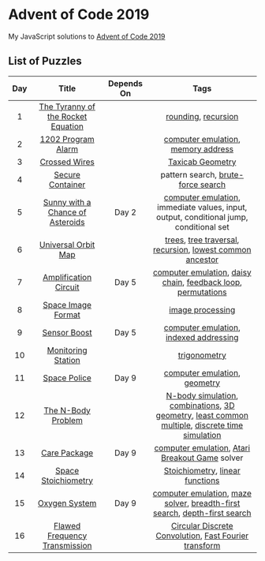 # Advent of Code 2019

My JavaScript solutions to [Advent of Code 2019](https://adventofcode.com/2019)

## List of Puzzles

| Day |                         Title                         | Depends On |                                                                                                                                                                                       Tags                                                                                                                                                                                       |
| :-: | :---------------------------------------------------: | :--------: | :------------------------------------------------------------------------------------------------------------------------------------------------------------------------------------------------------------------------------------------------------------------------------------------------------------------------------------------------------------------------------: |
|  1  | [The Tyranny of the Rocket Equation](day01/readme.md) |            |                                                                                                                          [rounding](https://en.wikipedia.org/wiki/Rounding), [recursion](<https://en.wikipedia.org/wiki/Recursion_(computer_science)>)                                                                                                                           |
|  2  |         [1202 Program Alarm](day02/readme.md)         |            |                                                                                                                           [computer emulation](https://en.wikipedia.org/wiki/Emulator), [memory address](https://en.wikipedia.org/wiki/Memory_address)                                                                                                                           |
|  3  |           [Crossed Wires](day03/readme.md)            |            |                                                                                                                                                        [Taxicab Geometry](https://en.wikipedia.org/wiki/Taxicab_geometry)                                                                                                                                                        |
|  4  |          [Secure Container](day04/readme.md)          |            |                                                                                                                                              pattern search, [brute-force search](https://en.wikipedia.org/wiki/Brute-force_search)                                                                                                                                              |
|  5  |  [Sunny with a Chance of Asteroids](day05/readme.md)  |   Day 2    |                                                                                                                         [computer emulation](https://en.wikipedia.org/wiki/Emulator), immediate values, input, output, conditional jump, conditional set                                                                                                                         |
|  6  |        [Universal Orbit Map](day06/readme.md)         |            |                                            [trees](<https://en.wikipedia.org/wiki/Tree_(data_structure)>), [tree traversal](https://en.wikipedia.org/wiki/Tree_traversal), [recursion](<https://en.wikipedia.org/wiki/Recursion_(computer_science)>), [lowest common ancestor](https://en.wikipedia.org/wiki/Lowest_common_ancestor)                                             |
|  7  |       [Amplification Circuit](day07/readme.md)        |   Day 5    |                                                      [computer emulation](https://en.wikipedia.org/wiki/Emulator), [daisy chain](<https://en.wikipedia.org/wiki/Daisy_chain_(electrical_engineering)>), [feedback loop](https://en.wikipedia.org/wiki/Feedback), [permutations](https://en.wikipedia.org/wiki/Permutation)                                                       |
|  8  |         [Space Image Format](day08/readme.md)         |            |                                                                                                                                                    [image processing](https://en.wikipedia.org/wiki/Digital_image_processing)                                                                                                                                                    |
|  9  |            [Sensor Boost](day09/readme.md)            |   Day 5    |                                                                                                                [computer emulation](https://en.wikipedia.org/wiki/Emulator), [indexed addressing](https://en.wikipedia.org/wiki/Addressing_mode#Indexed_absolute)                                                                                                                |
| 10  |         [Monitoring Station](day10/readme.md)         |            |                                                                                                                                                            [trigonometry](https://en.wikipedia.org/wiki/Trigonometry)                                                                                                                                                            |
| 11  |            [Space Police](day11/readme.md)            |   Day 9    |                                                                                                                                 [computer emulation](https://en.wikipedia.org/wiki/Emulator), [geometry](https://en.wikipedia.org/wiki/Geometry)                                                                                                                                 |
| 12  |         [The N-Body Problem](day12/readme.md)         |            | [N-body simulation](https://en.wikipedia.org/wiki/N-body_simulation), [combinations](https://en.wikipedia.org/wiki/Combination), [3D geometry](https://en.wikipedia.org/wiki/Three-dimensional_space), [least common multiple](https://en.wikipedia.org/wiki/Least_common_multiple), [discrete time simulation](https://en.wikipedia.org/wiki/Discrete_time_and_continuous_time) |
| 13  |            [Care Package](day13/readme.md)            |   Day 9    |                                                                                                                [computer emulation](https://en.wikipedia.org/wiki/Emulator), [Atari Breakout Game](<https://en.wikipedia.org/wiki/Breakout_(video_game)>) solver                                                                                                                 |
| 14  |        [Space Stoichiometry](day14/readme.md)         |            |                                                                                                                         [Stoichiometry](https://en.wikipedia.org/wiki/Stoichiometry), [linear functions](https://en.wikipedia.org/wiki/Linear_function)                                                                                                                          |
| 15  |           [Oxygen System](day15/readme.md)            |   Day 9    |                                              [computer emulation](https://en.wikipedia.org/wiki/Emulator), [maze solver](https://en.wikipedia.org/wiki/Maze_solving_algorithm), [breadth-first search](https://en.wikipedia.org/wiki/Breadth-first_search), [depth-first search](https://en.wikipedia.org/wiki/Depth-first_search)                                               |
| 16  |   [Flawed Frequency Transmission](day16/readme.md)    |            |                                                                                             [Circular Discrete Convolution](https://en.wikipedia.org/wiki/Convolution#Circular_discrete_convolution), [Fast Fourier transform](https://en.wikipedia.org/wiki/Fast_Fourier_transform)                                                                                             |
